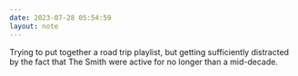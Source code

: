 ```yaml
---
date: 2023-07-28 05:54:59
layout: note
---
```

Trying to put together a road trip playlist, but getting sufficiently distracted by the fact that The Smith were active for no longer than a mid-decade. 
